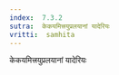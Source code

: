 ```yaml
---
index:  7.3.2
sutra:  केकयमित्त्रयुप्रलयानां यादेरियः
vritti:  samhita 
---
```


केकयमित्त्रयुप्रलयानां यादेरियः

